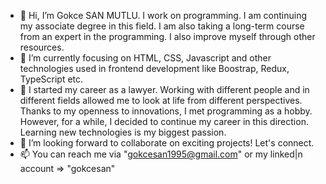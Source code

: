 - 👋 Hi, I’m Gokce SAN MUTLU. I work on programming. I am continuing my associate degree in this field. I am also taking a long-term course from an expert in the programming. I also improve myself through other resources.
- 👀 I’m currently focusing on HTML, CSS, Javascript and other technologies used in frontend development like Boostrap, Redux, TypeScript etc.
- 🌱 I started my career as a lawyer. Working with different people and in different fields allowed me to look at life from different perspectives. Thanks to my openness to innovations, I met programming as a hobby. However, for a while, I decided to continue my career in this direction. Learning new technologies is my biggest passion.
- 💞️ I’m looking forward to collaborate on exciting projects! Let's connect.
- 📫 You can reach me via "gokcesan1995@gmail.com" or my linked|n account => "gokcesan"

<!---
gokcesanmutlu/gokcesanmutlu is a ✨ special ✨ repository because its `README.md` (this file) appears on your GitHub profile.
You can click the Preview link to take a look at your changes.
--->
